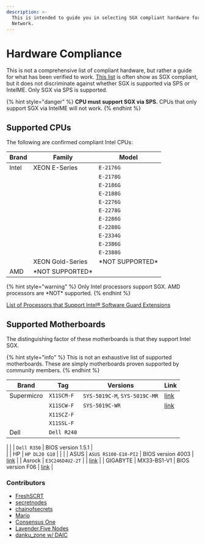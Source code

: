 ```yaml
---
description: >-
  This is intended to guide you in selecting SGX compliant hardware for Secret
  Network.
---
```


# Hardware Compliance

This is not a comprehensive list of compliant hardware, but rather a guide for what has been verified to work. [This list](https://github.com/ayeks/SGX-hardware) is often show as SGX compliant, but it does not discriminate against whether SGX is supported via SPS or IntelME. Only SGX via SPS is supported.

{% hint style="danger" %}
**CPU must support SGX via SPS.** CPUs that only support SGX via IntelME will not work.
{% endhint %}

## Supported CPUs <a href="#cpus" id="cpus"></a>

The following are confirmed compliant Intel CPUs:

| Brand | Family            | Model             |
| ----- | ----------------- | ----------------- |
| Intel | XEON E-Series     | `E-2176G`         |
|       |                   | `E-2178G`         |
|       |                   | `E-2186G`         |
|       |                   | `E-2188G`         |
|       |                   | `E-2276G`         |
|       |                   | `E-2278G`         |
|       |                   | `E-2286G`         |
|       |                   | `E-2288G`         |
|       |                   | `E-2334G`         |
|       |                   | `E-2386G`         |
|       |                   | `E-2388G`         |
|       | XEON Gold-Series  | \*NOT SUPPORTED\* |
| AMD   | \*NOT SUPPORTED\* |                   |

{% hint style="warning" %}
Only Intel processors support SGX. AMD processors are \*NOT\* supported.
{% endhint %}

[List of Processors that Support Intel® Software Guard Extensions](https://www.intel.com/content/www/us/en/support/articles/000028173/processors.html)

## Supported Motherboards

The distinguishing factor of these motherboards is that they support Intel SGX.&#x20;

{% hint style="info" %}
This is not an exhaustive list of supported motherboards. These are simply motherboards proven supported by community members.
{% endhint %}

| Brand      | Tag                  | Versions                       | Link                                                                                            |
| ---------- | -------------------- | ------------------------------ | ----------------------------------------------------------------------------------------------- |
| Supermicro | `X11SCM-F`           | `SYS-5019C-M`,  `SYS-5019C-MR` | [link](https://www.supermicro.com/products/motherboard/X11/X11SCM-F.cfm)                        |
|            | `X11SCW-F`           | `SYS-5019C-WR`                 | [link](https://www.supermicro.com/products/motherboard/X11/X11SCW-F.cfm)                        |
|            | `X11SCZ-F`           |                                |                                                                                                 |
|            | `X11SSL-F`           |                                |                                                                                                 |
| Dell       | `Dell R240`          |                                |                                                                                                 
|
|            | `Dell R350`          | BIOS version 1.5.1             |                                                                                                 
|
| HP         | `HP DL20 G10`        |                                |                                                                                                 |
| ASUS       | `ASUS RS100-E10-PI2` | BIOS version 4003              | [link](https://servers.asus.com/products/Servers/Rack-Servers/RS100-E10-PI2)                    |
| Asrock     | `E3C246D4U2-2T`      |                                | [link](https://www.asrockrack.com/general/productdetail.asp?Model=E3C246D4U2-2T#Specifications) |
| GIGABYTE   | MX33-BS1-V1          | BIOS version F06               | [link](https://www.gigabyte.com/Enterprise/Server-Motherboard/MX33-BS0-rev-1x)                  |

### **Contributors**

* [FreshSCRT](https://secretnodes.com/secret/chains/secret-4/validators/6AFCF9EB1AC264954C784274A6ABF012D50EB0B6)
* [secretnodes](https://secretnodes.com/secret/chains/secret-4/validators/81EBCE2FFC29820351C086E9EDA6A220098FF41C)
* [chainofsecrets](https://secretnodes.com/secret/chains/secret-4/validators/1B68882AB7CD6BC4CDDD742FC8F3D1FDE31C1A82)
* [Mario](https://secretnodes.com/secret/chains/secret-4/validators/2DD098C8ECAF04DFE31BBC59799C786AC09BF53F)
* [Consensus One](https://secretnodes.com/secret/chains/secret-4/validators/secretvaloper1sa8av4qw3xerr58kwvnm8wvd87zgp36mv6cnyg)
* [Lavender.Five Nodes](https://www.mintscan.io/secret/validators/secretvaloper1t5wtcuwjkdct9qkw2h6m48zu2hectpd6ulmekk)
* [danku_zone w/ DAIC](https://www.mintscan.io/secret/validators/secretvaloper1gkk02na77t83dvmf9vd7lajptejaqkyug62h56)
